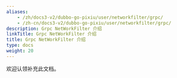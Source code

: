 ```yaml
---
aliases:
    - /zh/docs3-v2/dubbo-go-pixiu/user/networkfilter/grpc/
    - /zh-cn/docs3-v2/dubbo-go-pixiu/user/networkfilter/grpc/
description: Grpc NetWorkFilter 介绍
linkTitle: Grpc NetWorkFilter 介绍
title: Grpc NetWorkFilter 介绍
type: docs
weight: 20
---
```







欢迎认领补充此文档。